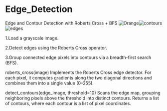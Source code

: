 # Edge_Detection
Edge and Contour Detection with Roberts Cross + BFS
![Orange](https://github.com/user-attachments/assets/311bc980-b8fa-4ee9-b482-ebd4a76a658d)![contours](https://github.com/user-attachments/assets/7ed0144b-c9e8-4139-886b-29b8a58e792a)![edges](https://github.com/user-attachments/assets/19973368-c143-4d0f-9fa4-7b68a2c33d10)

1.Load a grayscale image.

2.Detect edges using the Roberts Cross operator.

3.Group connected edge pixels into contours via a breadth-first search (BFS).

roberts_cross(image)
Implements the Roberts Cross edge detector. For each pixel, it computes gradients along the two diagonal directions and combines them into a single value (0–255).

detect_contours(edge_image, threshold=10)
Scans the edge map, grouping neighboring pixels above the threshold into distinct contours. Returns a list of contours, where each contour is a list of pixel coordinates.
